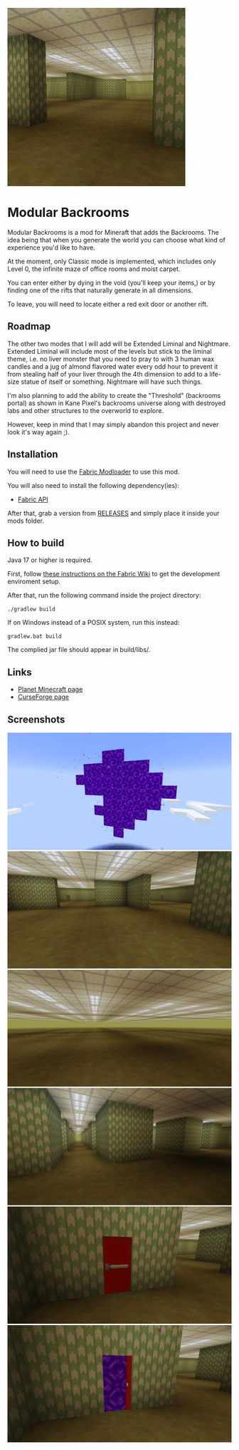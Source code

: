 ![icon](icon-400x400.png)

# Modular Backrooms

Modular Backrooms is a mod for Mineraft that adds the Backrooms. The idea being that when you generate the world you can choose what kind of experience you'd like to have.

At the moment, only Classic mode is implemented, which includes only Level 0, the infinite maze of office rooms and moist carpet.

You can enter either by dying in the void (you'll keep your items,) or by finding one of the rifts that naturally generate in all dimensions.

To leave, you will need to locate either a red exit door or another rift.

## Roadmap

The other two modes that I will add will be Extended Liminal and Nightmare. Extended Liminal will include most of the levels but stick to the liminal theme, i.e. no liver monster that you need to pray to with 3 human wax candles and a jug of almond flavored water every odd hour to prevent it from stealing half of your liver through the 4th dimension to add to a life-size statue of itself or something. Nightmare will have such things.

I'm also planning to add the ability to create the "Threshold" (backrooms portal) as shown in Kane Pixel's backrooms universe along with destroyed labs and other structures to the overworld to explore.

However, keep in mind that I may simply abandon this project and never look it's way again ;).

## Installation

You will need to use the [Fabric Modloader](https://fabricmc.net/use/installer "Fabric Modloader Installer page") to use this mod.

You will also need to install the following dependency(ies):
- [Fabric API](https://www.curseforge.com/minecraft/mc-mods/fabric-api "Fabric API mod CurseForge page")

After that, grab a version from [RELEASES](https://github.com/ona-li-toki-e-jan-Epiphany-tawa-mi/Survival-Command-Blocks/releases "SurvivalCommandBlock's GitHub Releases page") and simply place it inside your mods folder.

## How to build

Java 17 or higher is required.

First, follow [these instructions on the Fabric Wiki](https://fabricmc.net/wiki/tutorial:setup "Fabric Setup Tutorial on the Fabric Wiki") to get the development enviroment setup.

After that, run the following command inside the project directory:

```console
./gradlew build
```

If on Windows instead of a POSIX system, run this instead:

```console
gradlew.bat build
```

The complied jar file should appear in build/libs/.

## Links

- [Planet Minecraft page](https://www.planetminecraft.com/mod/modular-backrooms-fabric-1-19-4 "Modular Backrooms' page on Planet Minecraft")
- [CurseForge page](https://www.curseforge.com/minecraft/mc-mods/modular-backrooms "Modular Backrooms' page on CurseForge")

## Screenshots

![a rift](screenshots/rift.png)
![office rooms](screenshots/office_rooms.png)
![an open space](screenshots/open_space.png)
![pillars](screenshots/pillars.png)
![an exit door](screenshots/exit_door.png)
![an open exit door](screenshots/exit_door_open.png)
